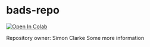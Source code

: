 # bads-repo

[![Open In Colab](https://colab.research.google.com/assets/colab-badge.svg)](https://colab.research.google.com/github/coramthomas/bads-repo/blob/main/README.md)

Repository owner: Simon Clarke
Some more information
